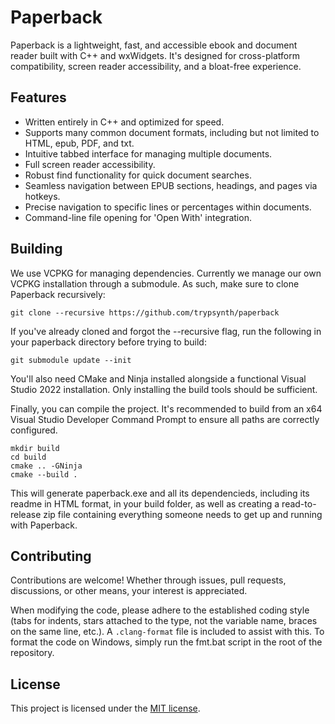 # Paperback
Paperback is a lightweight, fast, and accessible ebook and document reader built with C++ and wxWidgets. It's designed for cross-platform compatibility, screen reader accessibility, and a bloat-free experience.

## Features
* Written entirely in C++ and optimized for speed.
* Supports many common document formats, including but not limited to HTML, epub, PDF, and txt.
* Intuitive tabbed interface for managing multiple documents.
* Full screen reader accessibility.
* Robust find functionality for quick document searches.
* Seamless navigation between EPUB sections, headings, and pages via hotkeys.
* Precise navigation to specific lines or percentages within documents.
* Command-line file opening for 'Open With' integration.

## Building
We use VCPKG for managing dependencies. Currently we manage our own VCPKG installation through a submodule. As such, make sure to clone Paperback recursively:

```batch
git clone --recursive https://github.com/trypsynth/paperback
```

If you've already cloned and forgot the --recursive flag, run the following in your paperback directory before trying to build:

```batch
git submodule update --init
```

You'll also need CMake and Ninja installed alongside a functional Visual Studio 2022 installation. Only installing the build tools should be sufficient.

Finally, you can compile the project. It's recommended to build from an x64 Visual Studio Developer Command Prompt to ensure all paths are correctly configured.

```batch
mkdir build
cd build
cmake .. -GNinja
cmake --build .
```

This will generate paperback.exe and all its dependencieds, including its readme in HTML format, in your build folder, as well as creating a read-to-release zip file containing everything someone needs to get up and running with Paperback.

## Contributing
Contributions are welcome! Whether through issues, pull requests, discussions, or other means, your interest is appreciated.

When modifying the code, please adhere to the established coding style (tabs for indents, stars attached to the type, not the variable name, braces on the same line, etc.). A `.clang-format` file is included to assist with this. To format the code on Windows, simply run the fmt.bat script in the root of the repository.

## License
This project is licensed under the [MIT license](LICENSE.md).
